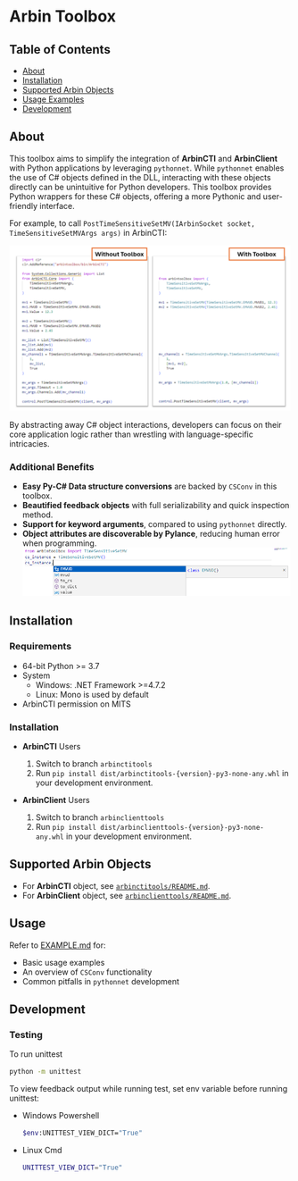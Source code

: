 # Arbin Toolbox
## Table of Contents
- [About](#about)
- [Installation](#installation)
- [Supported Arbin Objects](#supported-arbin-objects)
- [Usage Examples](#usage-examples)
- [Development](#Development)

## About
This toolbox aims to simplify the integration of **ArbinCTI** and **ArbinClient** with Python applications by leveraging `pythonnet`. While `pythonnet` enables the use of C# objects defined in the DLL, interacting with these objects directly can be unintuitive for Python developers. This toolbox provides Python wrappers for these C# objects, offering a more Pythonic and user-friendly interface.

For example, to call `PostTimeSensitiveSetMV(IArbinSocket socket, TimeSensitiveSetMVArgs args)` in ArbinCTI:

![](resource/compare.png)

By abstracting away C# object interactions, developers can focus on their core application logic rather than wrestling with language-specific intricacies.

### Additional Benefits
- **Easy Py-C# Data structure conversions** are backed by `CSConv` in this toolbox.
- **Beautified feedback objects** with full serializability and quick inspection method. 
- **Support for keyword arguments**, compared to using `pythonnet` directly.
- **Object attributes are discoverable by Pylance**, reducing human error when programming. \
    ![](resource/pylance.png)

## Installation
### Requirements
- 64-bit Python >= 3.7
- System
    - Windows: .NET Framework >=4.7.2
    - Linux: Mono is used by default
- ArbinCTI permission on MITS
### Installation
- **ArbinCTI** Users
    1. Switch to branch `arbinctitools`
    2. Run `pip install dist/arbinctitools-{version}-py3-none-any.whl` in your development environment.

- **ArbinClient** Users
    1. Switch to branch `arbinclienttools`
    2. Run `pip install dist/arbinclienttools-{version}-py3-none-any.whl` in your development environment.

## Supported Arbin Objects
- For **ArbinCTI** object, see [`arbinctitools/README.md`](https://github.com/shoufang-w-arbin/Arbin-Toolbox-Python/blob/arbinctitools/README.md).
- For **ArbinClient** object, see [`arbinclienttools/README.md`](https://github.com/shoufang-w-arbin/Arbin-Toolbox-Python/blob/arbinclienttools/README.md).

## Usage
Refer to [EXAMPLE.md](EXAMPLE.md) for:
- Basic usage examples
- An overview of `CSConv` functionality
- Common pitfalls in `pythonnet` development

## Development
### Testing
To run unittest
```sh
python -m unittest
```

To view feedback output while running test, set env variable before running unittest:
- Windows Powershell
    ```sh
    $env:UNITTEST_VIEW_DICT="True"
    ```
- Linux Cmd
    ```sh
    UNITTEST_VIEW_DICT="True"
    ```